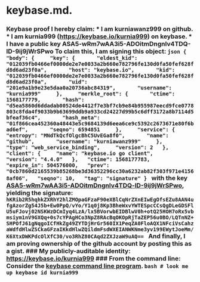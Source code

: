 # keybase.md.
### Keybase proof  I hereby claim:    * I am kurniawanz999 on github.   * I am kurnia999 (https://keybase.io/kurnia999) on keybase.   * I have a public key ASA5-wRm7wAA3i5-ADOitmDngnlv4TDQ-lD-9ij9jWrSPwo  To claim this, I am signing this object:  ```json {   "body": {     "key": {       "eldest_kid": "012039fb0466ef0000de2e7e0033a2b660e782796fe130d0fa50fef628fd8d6ad23f0a",       "host": "keybase.io",       "kid": "012039fb0466ef0000de2e7e0033a2b660e782796fe130d0fa50fef628fd8d6ad23f0a",       "uid": "201e9a1b9e23e5daa0a20736abc84319",       "username": "kurnia999"     },     "merkle_root": {       "ctime": 1568177779,       "hash": "d5ea5860d6ddadab00524de4412f7e3bf7cb9e84b955987eecd9fce0778803c8fda4f9033b9b63699ddb9a933cd24227d99b5c6dff3172a8b7114d5bfeaf36c4",       "hash_meta": "01f866cea452360a48443e5c9684139d6eea6ce9c5392c2673671e80f6bad6ef",       "seqno": 6594851     },     "service": {       "entropy": "MNdTkQcfOlgcBhC5UvEGa8f0",       "name": "github",       "username": "kurniawanz999"     },     "type": "web_service_binding",     "version": 2   },   "client": {     "name": "keybase.io go client",     "version": "4.4.0"   },   "ctime": 1568177783,   "expire_in": 504576000,   "prev": "0cb7860d2165539b85268be3d36352296cc30a6232ab82f303f971e41568af06",   "seqno": 10,   "tag": "signature" } ```  with the key [ASA5-wRm7wAA3i5-ADOitmDngnlv4TDQ-lD-9ij9jWrSPwo](https://keybase.io/kurnia999), yielding the signature:  ``` hKRib2R5hqhkZXRhY2hlZMOpaGFzaF90eXBlCqNrZXnEIwEgOfsEZu8AAN4ufgAzorZg54J5b+Ew0PpQ/vYo/Y1q0j8Kp3BheWxvYWTESpcCCsQgDLeGDSFlU5uFJovj02NSKWzDCmIyq4LzA/lx5BVorwbEIDBlwV0h+otQ25HOH7oRx5vbmsiym1nV9GXQq+0s7cYPAgHCo3NpZ8RAcBqOKOpRjTaZEP56u0BO/LQTnNZ+SHPOfJ61gNqgoICfHkZg49ZYTDjHrGr560IX1PeqZA0FloAQX1NFciVsCahzaWdfdHlwZSCkaGFzaIKkdHlwZQildmFsdWXEIANWKNme3yv199EWytJoeMm/K6XtxDWKPdcOlXfC30/vo3RhZ80CAqd2ZXJzaW9uAQ==  ```  And finally, I am proving ownership of the github account by posting this as a gist.  ### My publicly-auditable identity:  https://keybase.io/kurnia999  ### From the command line:  Consider the [keybase command line program](https://keybase.io/download).  ```bash # look me up keybase id kurnia999 ```
